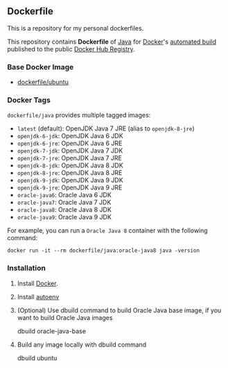 ## Dockerfile

This is a repository for my personal dockerfiles.

This repository contains **Dockerfile** of [Java](https://www.java.com/) for [Docker](https://www.docker.com/)'s [automated build](https://registry.hub.docker.com/u/dockerfile/java/) published to the public [Docker Hub Registry](https://registry.hub.docker.com/).


### Base Docker Image

* [dockerfile/ubuntu](http://dockerfile.github.io/#/ubuntu)


### Docker Tags

`dockerfile/java` provides multiple tagged images:

* `latest` (default): OpenJDK Java 7 JRE (alias to `openjdk-8-jre`)
* `openjdk-6-jdk`: OpenJDK Java 6 JDK
* `openjdk-6-jre`: OpenJDK Java 6 JRE
* `openjdk-7-jdk`: OpenJDK Java 7 JDK
* `openjdk-7-jre`: OpenJDK Java 7 JRE
* `openjdk-8-jdk`: OpenJDK Java 8 JDK
* `openjdk-8-jre`: OpenJDK Java 8 JRE
* `openjdk-9-jdk`: OpenJDK Java 9 JDK
* `openjdk-9-jre`: OpenJDK Java 9 JRE
* `oracle-java6`: Oracle Java 6 JDK
* `oracle-java7`: Oracle Java 7 JDK
* `oracle-java8`: Oracle Java 8 JDK
* `oracle-java9`: Oracle Java 9 JDK

For example, you can run a `Oracle Java 8` container with the following command:

    docker run -it --rm dockerfile/java:oracle-java8 java -version


### Installation

1. Install [Docker](https://www.docker.com/).

2. Install [autoenv](https://github.com/kennethreitz/autoenv)

3. (Optional) Use dbuild command to build Oracle Java base image, if you want to build Oracle Java images

    dbuild oracle-java-base

4. Build any image locally with dbuild command

	dbuild ubuntu

